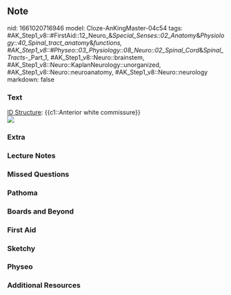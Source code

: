 ## Note
nid: 1661020716946
model: Cloze-AnKingMaster-04c54
tags: #AK_Step1_v8::#FirstAid::12_Neuro_&_Special_Senses::02_Anatomy_&_Physiology::40_Spinal_tract_anatomy_&_functions, #AK_Step1_v8::#Physeo::03_Physiology::08_Neuro::02_Spinal_Cord_&_Spinal_Tracts_-_Part_1, #AK_Step1_v8::Neuro::brainstem, #AK_Step1_v8::Neuro::KaplanNeurology::unorganized, #AK_Step1_v8::Neuro::neuroanatomy, #AK_Step1_v8::Neuro::neurology
markdown: false

### Text
<div>
  <u style="text-decoration: underline;">ID Structure</u>:
  {{c1::Anterior white commissure}}
</div>
<div><img src="paste-29111288332792.jpg"></div>

### Extra


### Lecture Notes


### Missed Questions


### Pathoma


### Boards and Beyond


### First Aid


### Sketchy


### Physeo


### Additional Resources

